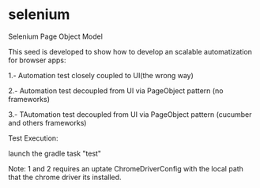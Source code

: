 # selenium
Selenium Page Object Model

This seed is developed to show how to develop an scalable automatization for browser apps:

1.- Automation test closely coupled to UI(the wrong way)

2.- Automation test decoupled from UI via PageObject pattern (no frameworks)

3.- TAutomation test decoupled from UI via PageObject pattern (cucumber and others frameworks)


Test Execution:

launch the gradle task "test"


Note: 1 and 2 requires an uptate ChromeDriverConfig with the local path that the chrome driver its installed.
